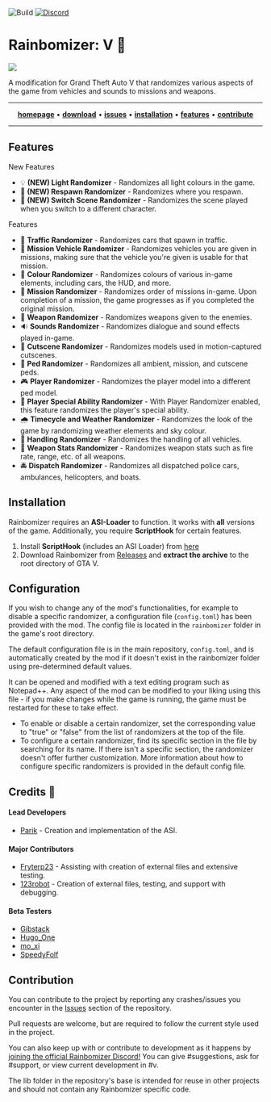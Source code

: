 ![Build](https://github.com/Parik27/V.Rainbomizer/workflows/Build/badge.svg)
[![Discord](https://img.shields.io/discord/681996979974570066.svg?label=&logo=discord&logoColor=ffffff&color=7389D8&labelColor=6A7EC2)](https://discord.gg/BYVBQw7)

# Rainbomizer: V 🌈

<a href="https://media.discordapp.net/attachments/821138024192278640/906978373333581864/20211107183741_1.jpg"> <img src="https://media.discordapp.net/attachments/821138024192278640/906978373333581864/20211107183741_1.jpg"></a>

A modification for Grand Theft Auto V that randomizes various aspects of the game from vehicles and sounds to missions and weapons.
<hr>
<p align="center">
  <a href="http://rainbomizer.com/"><strong>homepage</strong></a> • 
  <a href="https://github.com/Parik27/V.Rainbomizer/releases"><strong>download</strong></a> • 
  <a href="https://github.com/Parik27/V.Rainbomizer/issues"><strong>issues</strong></a> • 
  <a href="#installation"><strong>installation</strong></a> • 
  <a href="#features"><strong>features</strong></a> • 
  <a href="#contribute"><strong>contribute</strong></a> 
</p>
<hr>

<span id="features"></span>
## Features

New Features
- 💡 **(NEW) Light Randomizer** - Randomizes all light colours in the game.
- 🏥 **(NEW) Respawn Randomizer** - Randomizes where you respawn.
- 🎥 **(NEW) Switch Scene Randomizer** - Randomizes the scene played when you switch to a different character.

Features
- :helicopter: **Traffic Randomizer** - Randomizes cars that spawn in traffic. 
- :blue_car: **Mission Vehicle Randomizer** - Randomizes vehicles you are given in missions, making sure that the vehicle you're given is usable for that mission.
- :rainbow: **Colour Randomizer** - Randomizes colours of various in-game elements, including cars, the HUD, and more. 
- :page_with_curl: **Mission Randomizer** - Randomizes order of missions in-game. Upon completion of a mission, the game progresses as if you completed the original mission.
- :gun: **Weapon Randomizer** - Randomizes weapons given to the enemies.
- :sound: **Sounds Randomizer** - Randomizes dialogue and sound effects played in-game.
- :movie_camera: **Cutscene Randomizer** - Randomizes models used in motion-captured cutscenes.
- :walking: **Ped Randomizer** - Randomizes all ambient, mission, and cutscene peds.
- :video_game: **Player Randomizer** - Randomizes the player model into a different ped model.
- :star2: **Player Special Ability Randomizer** - With Player Randomizer enabled, this feature randomizes the player's special ability.
- :cloud_with_rain: **Timecycle and Weather Randomizer** - Randomizes the look of the game by randomizing weather elements and sky colour.
- :tractor: **Handling Randomizer** - Randomizes the handling of all vehicles.
- :rocket: **Weapon Stats Randomizer** - Randomizes weapon stats such as fire rate, range, etc. of all weapons.
- :oncoming_police_car: **Dispatch Randomizer** - Randomizes all dispatched police cars, ambulances, helicopters, and boats.

<span id="installation"></span>
## Installation

Rainbomizer requires an **ASI-Loader** to function. It works with **all** versions of the game. Additionally, you require **ScriptHook** for certain features.

1. Install **ScriptHook** (includes an ASI Loader) from [here](http://www.dev-c.com/gtav/scripthookv)
2. Download Rainbomizer from [Releases](https://github.com/Parik27/V.Rainbomizer/releases) and **extract the archive** to the root directory of GTA V. 

## Configuration

If you wish to change any of the mod's functionalities, for example to disable a specific randomizer, a configuration file (`config.toml`) has been provided with the mod. The config file is located in the `rainbomizer` folder in the game's root directory.

The default configuration file is in the main repository, `config.toml`, and is automatically created by the mod if it doesn't exist in the rainbomizer folder using pre-determined default values.

It can be opened and modified with a text editing program such as Notepad++. Any aspect of the mod can be modified to your liking using this file - if you make changes while the game is running, the game must be restarted for these to take effect.

- To enable or disable a certain randomizer, set the corresponding value to "true" or "false" from the list of randomizers at the top of the file.   
- To configure a certain randomizer, find its specific section in the file by searching for its name. If there isn't a specific section, the randomizer doesn't offer further customization. More information about how to configure specific randomizers is provided in the default config file.

## Credits 🌈

#### Lead Developers

- [Parik](https://github.com/Parik27) - Creation and implementation of the ASI.

#### Major Contributors

- [Fryterp23](https://www.twitch.tv/fryterp23) - Assisting with creation of external files and extensive testing.
- [123robot](https://www.twitch.tv/123robot) - Creation of external files, testing, and support with debugging.

#### Beta Testers

- [Gibstack](https://www.twitch.tv/gibstack)
- [Hugo_One](https://www.twitch.tv/hugo\_one)
- [mo_xi](https://www.twitch.tv/mo\_xi)
- [SpeedyFolf](https://www.twitch.tv/speedyfolf)

<span id="contribute"></span>
## Contribution

You can contribute to the project by reporting any crashes/issues you encounter in the [Issues](https://github.com/Parik27/V.Rainbomizer/issues) section of the repository.

Pull requests are welcome, but are required to follow the current style used in the project.

You can also keep up with or contribute to development as it happens by [joining the official Rainbomizer Discord!](https://discord.gg/BYVBQw7) You can give #suggestions, ask for #support, or view current development in #v.

The lib folder in the repository's base is intended for reuse in other projects and should not contain any Rainbomizer specific code.
